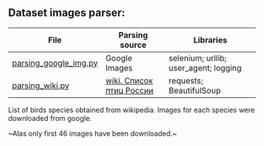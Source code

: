 ## Dataset images parser:
 File | Parsing source  | Libraries  
--- | --- | ---
[parsing_google_img.py](https://github.com/LadaChernenko/bird_species_guide/blob/main/bird_img_parsing/parsing_google_img.py) | Google Images |   selenium; urllib; user_agent; logging
[parsing_wiki.py](https://github.com/LadaChernenko/bird_species_guide/blob/main/bird_img_parsing/parsing_wiki.py) | [wiki. Список птиц России](https://ru.wikipedia.org/wiki/%D0%A1%D0%BF%D0%B8%D1%81%D0%BE%D0%BA_%D0%BF%D1%82%D0%B8%D1%86_%D0%A0%D0%BE%D1%81%D1%81%D0%B8%D0%B8) | requests; BeautifulSoup

List of birds species obtained from wikipedia. 
Images for each species were downloaded from google. 

~Alas only first 46 images have been downloaded.~

